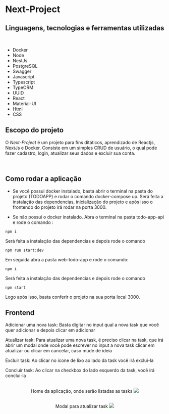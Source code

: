 # Next-Project

## Linguagens, tecnologias e ferramentas utilizadas

<br>

- Docker
- Node
- NestJs 
- PostgreSQL
- Swagger
- Javascript
- Typescript
- TypeORM
- UUID
- React
- Material-UI
- Html
- CSS

## Escopo do projeto

O *Next-Project* é um projeto para fins ditáticos, aprendizado de Reactjs, NextJs e Docker. Consiste em um simples CRUD de usuário, o qual pode 
fazer cadastro, login, atualizar seus dados e excluir sua conta.

<br>

## Como rodar a aplicação

- Se você possui docker instalado, basta abrir o terminal na pasta do projeto (TODOAPP) e rodar o comando 
docker-compose up. Será feita a instalação das dependencias, inicialização do projeto e após isso o frontendo do projeto irá rodar na porta 3000.

- Se não possui o docker instalado. Abra o terminal na pasta todo-app-api e rode o comando :

```
npm i
```
Será feita a instalação das dependencias e depois rode o comando 

```
npm run start:dev
```

Em seguida abra a pasta web-todo-app e rode o comando: 

```
npm i
```

Será feita a instalação das dependencias e depois rode o comando 

```
npm start
```
Logo após isso, basta conferir o projeto na sua porta local 3000.
##

## Frontend

Adicionar uma nova task:
Basta digitar no input qual a nova task que você quer adicionar e depois clicar em adicionar

Atualizar task:
Para atualizar uma nova task, é preciso clicar na task, que irá abrir um modal onde você pode escrever no input a nova task
clicar em atualizar ou clicar em cancelar, caso mude de ideia

Excluir task: 
Ao clicar no icone de lixo ao lado da task você irá exclui-la

Concluir task: 
Ao clicar na checkbox do lado esquerdo da task, você irá conclui-la

##
<div align="center">
  Home da aplicação, onde serão listadas as tasks 
  <img src="https://user-images.githubusercontent.com/82773177/192562699-ab59e352-84d4-445a-983a-6346074b9226.jpg"/>
<div>
  
##
<div align="center">
  Modal para atualizar task
  <img src="https://user-images.githubusercontent.com/82773177/192564280-79d625d3-091e-4e05-9eb8-35afe3fafff2.jpg"/>
<div>
 

